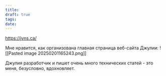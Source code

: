 ```yaml
---
title: 
draft: true
tags: 
date:
---
```

https://jvns.ca/

Мне нравится, как организована главная страница веб-сайта Джулии:
![[Pasted image 20250201165243.png]]

Джулия разработчик и пишет очень много технических статей - это меня, безусловно, вдохновляет. 
